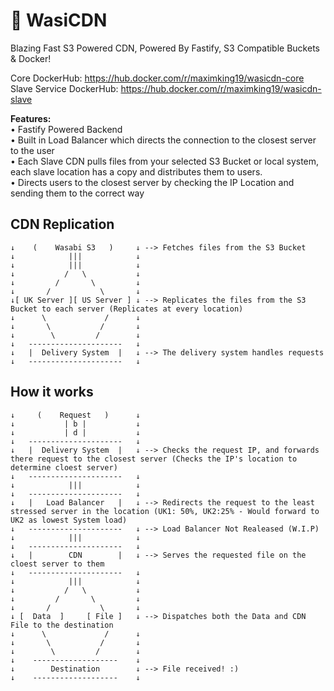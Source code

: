 # 🚀 WasiCDN
Blazing Fast S3 Powered CDN, Powered By Fastify, S3 Compatible Buckets & Docker!

Core DockerHub: https://hub.docker.com/r/maximking19/wasicdn-core<br>
Slave Service DockerHub: https://hub.docker.com/r/maximking19/wasicdn-slave

**Features:**<br>
• Fastify Powered Backend<br>
• Built in Load Balancer which directs the connection to the closest server to the user<br>
• Each Slave CDN pulls files from your selected S3 Bucket or local system, each slave location has a copy and distributes them to users.<br>
• Directs users to the closest server by checking the IP Location and sending them to the correct way<br>

## CDN Replication
```
↓    (    Wasabi S3   )     ↓ --> Fetches files from the S3 Bucket
↓            |||            ↓
↓            |||            ↓
↓           /   \           ↓
↓         /       \         ↓
↓       /           \       ↓
↓[ UK Server ][ US Server ] ↓ --> Replicates the files from the S3 Bucket to each server (Replicates at every location) 
↓      \             /      ↓
↓       \           /       ↓
↓        \         /        ↓
↓   ---------------------   ↓
↓   |  Delivery System  |   ↓ --> The delivery system handles requests
↓   ---------------------   ↓
```

## How it works
```
↓     (    Request   )      ↓
↓           | b |           ↓
↓           | d |           ↓
↓   ---------------------   ↓
↓   |  Delivery System  |   ↓ --> Checks the request IP, and forwards there request to the closest server (Checks the IP's location to determine cloest server)
↓   ---------------------   ↓
↓            |||            ↓
↓   ---------------------   ↓
↓   |   Load Balancer   |   ↓ --> Redirects the request to the least stressed server in the location (UK1: 50%, UK2:25% - Would forward to UK2 as lowest System load)
↓   ---------------------   ↓ --> Load Balancer Not Realeased (W.I.P) 
↓            |||            ↓
↓   ---------------------   ↓
↓   |        CDN        |   ↓ --> Serves the requested file on the cloest server to them
↓   ---------------------   ↓
↓            |||            ↓
↓           /   \           ↓
↓         /       \         ↓
↓       /           \       ↓
↓ [  Data  ]     [ File ]   ↓ --> Dispatches both the Data and CDN File to the destination 
↓      \             /      ↓
↓       \           /       ↓
↓        \         /        ↓
↓    -------------------    ↓
↓        Destination        ↓ --> File received! :)
↓    -------------------    ↓
